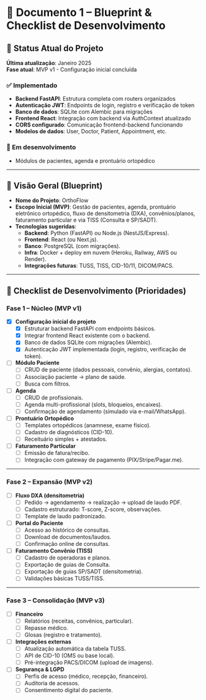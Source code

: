 # 📘 Documento 1 – Blueprint & Checklist de Desenvolvimento

## 🔹 Status Atual do Projeto
**Última atualização**: Janeiro 2025  
**Fase atual**: MVP v1 - Configuração inicial concluída  

### ✅ Implementado
- **Backend FastAPI**: Estrutura completa com routers organizados
- **Autenticação JWT**: Endpoints de login, registro e verificação de token
- **Banco de dados**: SQLite com Alembic para migrações
- **Frontend React**: Integração com backend via AuthContext atualizado
- **CORS configurado**: Comunicação frontend-backend funcionando
- **Modelos de dados**: User, Doctor, Patient, Appointment, etc.

### 🔄 Em desenvolvimento
- Módulos de pacientes, agenda e prontuário ortopédico

---

## 🔹 Visão Geral (Blueprint)
- **Nome do Projeto**: OrthoFlow  
- **Escopo Inicial (MVP)**: Gestão de pacientes, agenda, prontuário eletrônico ortopédico, fluxo de densitometria (DXA), convênios/planos, faturamento particular e via TISS (Consulta e SP/SADT).  
- **Tecnologias sugeridas**:  
  - **Backend**: Python (FastAPI) ou Node.js (NestJS/Express).  
  - **Frontend**: React (ou Next.js).  
  - **Banco**: PostgreSQL (com migrações).  
  - **Infra**: Docker + deploy em nuvem (Heroku, Railway, AWS ou Render).  
  - **Integrações futuras**: TUSS, TISS, CID-10/11, DICOM/PACS.  

---

## 🔹 Checklist de Desenvolvimento (Prioridades)

### **Fase 1 – Núcleo (MVP v1)**
- [x] **Configuração inicial do projeto**  
  - [x] Estruturar backend FastAPI com endpoints básicos.  
  - [x] Integrar frontend React existente com o backend.  
  - [x] Banco de dados SQLite com migrações (Alembic).  
  - [x] Autenticação JWT implementada (login, registro, verificação de token).  

- [ ] **Módulo Paciente**  
  - [ ] CRUD de paciente (dados pessoais, convênio, alergias, contatos).  
  - [ ] Associação paciente → plano de saúde.  
  - [ ] Busca com filtros.  

- [ ] **Agenda**  
  - [ ] CRUD de profissionais.  
  - [ ] Agenda multi-profissional (slots, bloqueios, encaixes).  
  - [ ] Confirmação de agendamento (simulado via e-mail/WhatsApp).  

- [ ] **Prontuário Ortopédico**  
  - [ ] Templates ortopédicos (anamnese, exame físico).  
  - [ ] Cadastro de diagnósticos (CID-10).  
  - [ ] Receituário simples + atestados.  

- [ ] **Faturamento Particular**  
  - [ ] Emissão de fatura/recibo.  
  - [ ] Integração com gateway de pagamento (PIX/Stripe/Pagar.me).  

---

### **Fase 2 – Expansão (MVP v2)**
- [ ] **Fluxo DXA (densitometria)**  
  - [ ] Pedido → agendamento → realização → upload de laudo PDF.  
  - [ ] Cadastro estruturado: T-score, Z-score, observações.  
  - [ ] Template de laudo padronizado.  

- [ ] **Portal do Paciente**  
  - [ ] Acesso ao histórico de consultas.  
  - [ ] Download de documentos/laudos.  
  - [ ] Confirmação online de consultas.  

- [ ] **Faturamento Convênio (TISS)**  
  - [ ] Cadastro de operadoras e planos.  
  - [ ] Exportação de guias de Consulta.  
  - [ ] Exportação de guias SP/SADT (densitometria).  
  - [ ] Validações básicas TUSS/TISS.  

---

### **Fase 3 – Consolidação (MVP v3)**
- [ ] **Financeiro**  
  - [ ] Relatórios (receitas, convênios, particular).  
  - [ ] Repasse médico.  
  - [ ] Glosas (registro e tratamento).  

- [ ] **Integrações externas**  
  - [ ] Atualização automática da tabela TUSS.  
  - [ ] API de CID-10 (OMS ou base local).  
  - [ ] Pré-integração PACS/DICOM (upload de imagens).  

- [ ] **Segurança & LGPD**  
  - [ ] Perfis de acesso (médico, recepção, financeiro).  
  - [ ] Auditoria de acessos.  
  - [ ] Consentimento digital do paciente.

